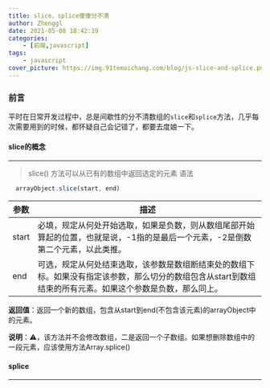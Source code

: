 ```yaml
---
title: slice、splice傻傻分不清
author: Zhenggl
date: 2021-05-08 18:42:19
categories:
    - [前端,javascript]
tags:
    - javascript
cover_picture: https://img.91temaichang.com/blog/js-slice-and-splice.png
---
```


### 前言
平时在日常开发过程中，总是间歇性的分不清数组的`slice`和`splice`方法，几乎每次需要用到的时候，都怀疑自己会记错了，都要去度娘一下。

#### slice的概念
---
> slice() 方法可以从已有的数组中返回选定的元素
> 语法
```javascript
  arrayObject.slice(start, end)
```
| 参数 | 描述 |
| --- | --- |
| start | 必填，规定从何处开始选取，如果是负数，则从数组尾部开始算起的位置，也就是说，-1指的是最后一个元素，-2是倒数第二个元素，以此类推。|
| end | 可选，规定从何处结束选取，该参数是数组断结束处的数组下标。如果没有指定该参数，那么切分的数组包含从start到数组结束的所有元素。如果这个参数是负数，那么同上。 |

**返回值**：返回一个新的数组，包含从start到end(不包含该元素)的arrayObject中的元素。

**说明**：⚠️，该方法并不会修改数组，二是返回一个子数组。如果想删除数组中的一段元素，应该使用方法Array.splice()

#### splice
---
